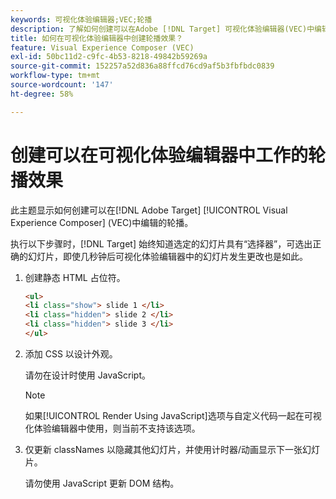 ```yaml
---
keywords: 可视化体验编辑器;VEC;轮播
description: 了解如何创建可以在Adobe [!DNL Target] 可视化体验编辑器(VEC)中编辑的轮播效果。
title: 如何在可视化体验编辑器中创建轮播效果？
feature: Visual Experience Composer (VEC)
exl-id: 50bc11d2-c9fc-4b53-8218-49842b59269a
source-git-commit: 152257a52d836a88ffcd76cd9af5b3fbfbdc0839
workflow-type: tm+mt
source-wordcount: '147'
ht-degree: 58%

---
```


# 创建可以在可视化体验编辑器中工作的轮播效果

此主题显示如何创建可以在[!DNL Adobe Target] [!UICONTROL Visual Experience Composer] (VEC)中编辑的轮播。

执行以下步骤时，[!DNL Target] 始终知道选定的幻灯片具有“选择器”，可选出正确的幻灯片，即使几秒钟后可视化体验编辑器中的幻灯片发生更改也是如此。

1. 创建静态 HTML 占位符。

   ```html
   <ul>
   <li class="show"> slide 1 </li>
   <li class="hidden"> slide 2 </li>
   <li class="hidden"> slide 3 </li>
   </ul>
   ```

1. 添加 CSS 以设计外观。

   请勿在设计时使用 JavaScript。

   >[!NOTE]
   >
   >如果[!UICONTROL Render Using JavaScript]选项与自定义代码一起在可视化体验编辑器中使用，则当前不支持该选项。

1. 仅更新 classNames 以隐藏其他幻灯片，并使用计时器/动画显示下一张幻灯片。

   请勿使用 JavaScript 更新 DOM 结构。
